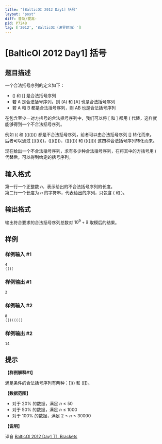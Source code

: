 ```yaml
---
title: "[BalticOI 2012 Day1] 括号"
layout: "post"
diff: 普及/提高-
pid: P7248
tag: ['2012', 'BalticOI（波罗的海）']
---
```

# [BalticOI 2012 Day1] 括号
## 题目描述

一个合法括号序列的定义如下：

- () 和 [] 是合法括号序列
- 若 A 是合法括号序列，则 (A) 和 [A] 也是合法括号序列
- 若 A 和 B 都是合法括号序列，则 AB 也是合法括号序列

在包含至少一对方括号的合法括号序列中，我们可以将 [ 和 ] 都用 ( 代替，这样就能够得到一个不合法括号序列。

例如 (( 和 ((((())) 都是不合法括号序列，前者可以由合法括号序列 \[] 转化而来，后者可以通过 \[]((()))，(\[](()))，((\[]())) 和 (((\[]))) 这四种合法括号序列转化而来。

现在给出一个不合法括号序列，求有多少种合法括号序列，在将其中的方括号用 ( 代替后，可以得到给定的括号序列。
## 输入格式

第一行一个正整数 $n$，表示给出的不合法括号序列的长度。  
第二行一个长度为 $n$ 的字符串，代表给出的序列，只包含 ( 和 )。
## 输出格式

输出符合要求的合法括号序列总数对 $10^9+9$ 取模后的结果。
## 样例

### 样例输入 #1
```
4
((()
```
### 样例输出 #1
```
2
```
### 样例输入 #2
```
8
((((((((
```
### 样例输出 #2
```
14
```
## 提示

**【样例解释#1】** 

满足条件的合法括号序列有两种：\[]() 和 ([])。

**【数据范围】**

- 对于 20% 的数据，满足 $n \leq 50$
- 对于 50% 的数据，满足 $n \leq 1000$
- 对于 100% 的数据，满足 $2\leq n \leq 30000$

**【说明】**

译自 [BalticOI 2012 Day1 T1. Brackets](http://www.boi2012.lv/data/day1/eng/brackets.pdf)
